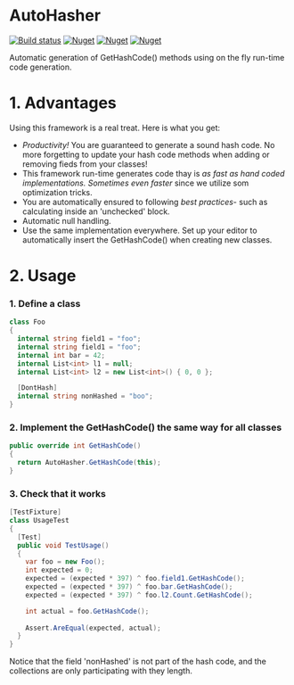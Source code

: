 # AutoHasher

[![Build status](https://ci.appveyor.com/api/projects/status/3ip6tk8i3s277474/branch/master?svg=true)](https://ci.appveyor.com/project/kbilsted/autohasher/branch/master)
[![Nuget](https://img.shields.io/nuget/dt/autohasher.svg)](http://nuget.org/packages/autohasher)
[![Nuget](https://img.shields.io/nuget/v/autohasher.svg)](http://nuget.org/packages/autohasher)
[![Nuget](https://img.shields.io/nuget/vpre/autohasher.svg)](http://nuget.org/packages/autohasher)


Automatic generation of GetHashCode() methods using on the fly run-time code generation.


# 1. Advantages

Using this framework is a real treat. Here is what you get:

* *Productivity!* You are guaranteed to generate a sound hash code. No more forgetting to update your hash code methods when adding or removing fieds from your classes!
* This framework run-time generates code thay is *as fast as hand coded implementations. Sometimes even faster* since we utilize som optimization tricks. 
* You are automatically ensured to following *best practices*- such as calculating inside an 'unchecked' block.
* Automatic null handling.
* Use the same implementation everywhere. Set up your editor to automatically insert the GetHashCode() when creating new classes. 

# 2. Usage

### 1. Define a class

```C#
class Foo
{
  internal string field1 = "foo";
  internal string field1 = "foo";
  internal int bar = 42;
  internal List<int> l1 = null;
  internal List<int> l2 = new List<int>() { 0, 0 };

  [DontHash]
  internal string nonHashed = "boo";
}
```
  
### 2. Implement the GetHashCode() the same way for all classes
    
```C#
public override int GetHashCode()
{
  return AutoHasher.GetHashCode(this);
}
```  

### 3. Check that it works

```C#
[TestFixture]
class UsageTest
{
  [Test]
  public void TestUsage()
  {
    var foo = new Foo();
    int expected = 0;
    expected = (expected * 397) ^ foo.field1.GetHashCode();
    expected = (expected * 397) ^ foo.bar.GetHashCode();
    expected = (expected * 397) ^ foo.l2.Count.GetHashCode();

    int actual = foo.GetHashCode();
    
    Assert.AreEqual(expected, actual);
  }
}
```

Notice that the field 'nonHashed' is not part of the hash code, and the collections are only participating with they length.


